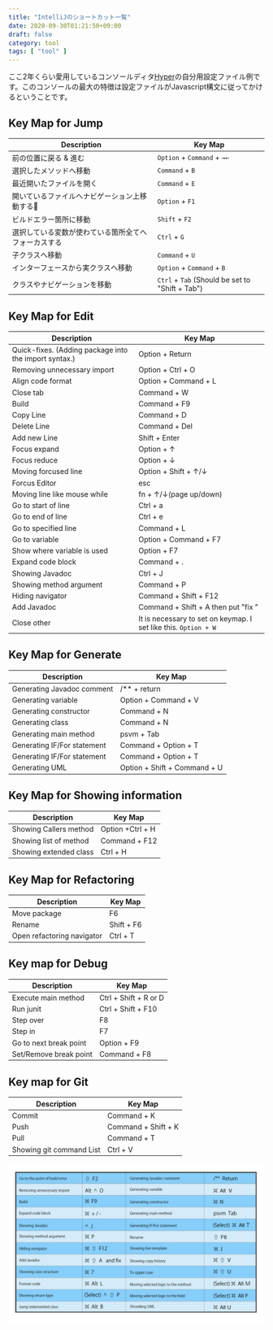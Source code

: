 ```yaml
---
title: "IntelliJのショートカット一覧"
date: 2020-09-30T01:21:50+09:00
draft: false
category: tool
tags: [ "tool" ]
---
```

ここ2年くらい愛用しているコンソールディタ[Hyper](https://hyper.is/)の自分用設定ファイル例です。このコンソールの最大の特徴は設定ファイルがJavascript構文に従ってかけるということです。  
<!--more-->

## Key Map for Jump

| Description                | Key Map                                     |
| -------------------------- | ------------------------------------------- |
| 前の位置に戻る & 進む               | `Option` + `Command` + `→←`                 |
| 選択したメソッドへ移動                | `Command` + `B`                             |
| 最近開いたファイルを開く               | `Command` + `E`                                 |
| 開いているファイルへナビゲーション上移動する    | `Option` + `F1`                                 |
| ビルドエラー箇所に移動                | `Shift` + `F2`                                  |
| 選択している変数が使わている箇所全てへフォーカスする | `Ctrl` + `G`                                    |
| 子クラスへ移動                    | `Command` + `U`                                 |
| インターフェースから実クラスへ移動          | `Option` + `Command` + `B`                        |
| クラスやナビゲーションを移動             | `Ctrl` + `Tab` (Should be set to "Shift + Tab") |

## Key Map for Edit

| Description                                           | Key Map                                                         |
| ----------------------------------------------------- | --------------------------------------------------------------- |
| Quick-fixes. (Adding package into the import syntax.) | Option + Return                                                 |
| Removing unnecessary import                           | Option + Ctrl + O                                               |
| Align code format                                     | Option + Command + L                                            |
| Close tab                                             | Command + W                                                     |
| Build                                                 | Command + F9                                                    |
| Copy Line                                             | Command + D                                                     |
| Delete Line                                           | Command + Del                                                   |
| Add new Line                                          | Shift + Enter                                                   |
| Focus expand                                          | Option + ↑                                                      |
| Focus reduce                                          | Option + ↓                                                      |
| Moving forcused line                                  | Option + Shift + ↑/↓                                            |
| Forcus Editor                                         | esc                                                             |
| Moving line like mouse while                          | fn + ↑/↓(page up/down)                                          |
| Go to start of line                                   | Ctrl + a                                                        |
| Go to end of line                                     | Ctrl + e                                                        |
| Go to specified line                                  | Command + L                                                     |
| Go to variable                                        | Option + Command + F7                                           |
| Show where variable is used                           | Option + F7                                                     |
| Expand code block                                     | Command + .                                                     |
| Showing Javadoc                                       | Ctrl + J                                                        |
| Showing method argument                               | Command + P                                                     |
| Hiding navigator                                      | Command + Shift + F12                                           |
| Add Javadoc                                           | Command + Shift + A then put "fix "                             |
| Close other                                           | It is necessary to set on keymap. I set like this. `Option + W` |


## Key Map for Generate

| Description                 | Key Map                      |
| --------------------------- | ---------------------------- |
| Generating Javadoc comment  | /** + return                 |
| Generating variable         | Option + Command + V         |
| Generating constructor      | Command + N                  |
| Generating class            | Command + N                  |
| Generating main method      | psvm + Tab                   |
| Generating IF/For statement | Command + Option + T         |
| Generating IF/For statement | Command + Option + T         |
| Generating UML              | Option + Shift + Command + U |


## Key Map for Showing information

| Description            | Key Map          |
| ---------------------- | ---------------- |
| Showing Callers method | Option +Ctrl + H |
| Showing list of method | Command + F12    |
| Showing extended class | Ctrl + H         |


## Key Map for Refactoring

|Description  |Key Map  |
|---|---|
|Move package| F6|
|Rename| Shift + F6|
|Open refactoring navigator| Ctrl + T|

## Key map for Debug

|Description  |Key Map  |
|---|---|
|Execute main method| Ctrl + Shift + R or D|
|Run junit| Ctrl + Shift + F10|
|Step over| F8|
|Step in| F7|
|Go to next break point| Option + F9|
|Set/Remove break point| Command + F8|

## Key map for Git

|Description  |Key Map  |
|---|---|
|Commit| Command + K|
|Push| Command + Shift + K|
|Pull| Command + T|
|Showing git command List| Ctrl + V|

![](./img/intellij-shortcut-key.png)  
